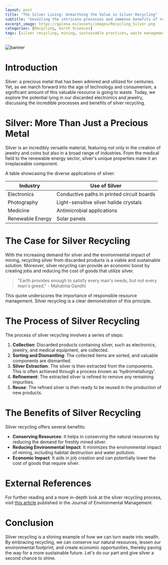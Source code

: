 ```yaml
---
layout: post
title: "The Silver Lining: Unearthing the Value in Silver Recycling"
subtitle: "Unveiling the intricate processes and immense benefits of recycling silver from discarded products."
excerpt_image: https://galena.es/assets/images/Recycling_Silver.png
categories: [Recycling, Earth Sciences]
tags: [silver recycling, mining, sustainable practices, waste management]
---
```


![banner](https://galena.es/assets/images/Recycling_Silver.png "Image highlighting the intricate processes involved in silver recycling, showcasing the environmental and economic benefits of recycling silver from discarded products and its role in sustainable practices.")

# Introduction

Silver: a precious metal that has been admired and utilized for centuries. Yet, as we march forward into the age of technology and consumerism, a significant amount of this valuable resource is going to waste. Today, we explore the potential lying in our discarded electronics and jewelry, discussing the incredible processes and benefits of silver recycling.

# Silver: More Than Just a Precious Metal

Silver is an incredibly versatile material, featuring not only in the creation of jewelry and coins but also in a broad range of industries. From the medical field to the renewable energy sector, silver's unique properties make it an irreplaceable component.

A table showcasing the diverse applications of silver:

| Industry | Use of Silver |
| --- | --- |
| Electronics | Conductive paths in printed circuit boards |
| Photography | Light-sensitive silver halide crystals |
| Medicine | Antimicrobial applications |
| Renewable Energy | Solar panels |

# The Case for Silver Recycling

With the increasing demand for silver and the environmental impact of mining, recycling silver from discarded products is a viable and sustainable solution. Moreover, silver recycling can provide an economic boost by creating jobs and reducing the cost of goods that utilize silver.

> "Earth provides enough to satisfy every man's needs, but not every man's greed." - Mahatma Gandhi

This quote underscores the importance of responsible resource management. Silver recycling is a clear demonstration of this principle.

# The Process of Silver Recycling

The process of silver recycling involves a series of steps:

1. **Collection**: Discarded products containing silver, such as electronics, jewelry, and medical equipment, are collected.
2. **Sorting and Dismantling**: The collected items are sorted, and valuable components are dismantled.
3. **Silver Extraction**: The silver is then extracted from the components. This is often achieved through a process known as 'hydrometallurgy'.
4. **Refinement**: The extracted silver is refined to remove any remaining impurities.
5. **Reuse**: The refined silver is then ready to be reused in the production of new products.

# The Benefits of Silver Recycling

Silver recycling offers several benefits:

- **Conserving Resources**: It helps in conserving the natural resources by reducing the demand for freshly mined silver.
- **Reducing Environmental Impact**: It minimizes the environmental impact of mining, including habitat destruction and water pollution.
- **Economic Impact**: It aids in job creation and can potentially lower the cost of goods that require silver.

# External References

For further reading and a more in-depth look at the silver recycling process, visit [this article](https://www.sciencedirect.com/science/article/pii/S0956053X18301298) published in the Journal of Environmental Management.

# Conclusion

Silver recycling is a shining example of how we can turn waste into wealth. By embracing recycling, we can conserve our natural resources, lessen our environmental footprint, and create economic opportunities, thereby paving the way for a more sustainable future. Let's do our part and give silver a second chance to shine.
